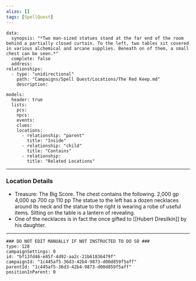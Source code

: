 ```yaml
---
alias: []
tags: [SpellQuest]
---
```

```RpgManagerData
data: 
  synopsis: "*Two man-sized statues stand at the far end of the room behind a partially closed curtain. To the left, two tables sit covered in various alchemical and arcane supplies. Beneath on of them, a small chest can be seen.*"
  complete: false
  address: 
relationships: 
  - type: "unidirectional"
    path: "Campaigns/Spell Quest/Locations/The Red Keep.md"
    description: 
```
```RpgManager
models: 
  header: true
  lists: 
    pcs: 
    npcs: 
    events: 
    clues: 
    locations: 
      - relationship: "parent"
        title: "Inside"
      - relationship: "child"
        title: "Contains"
      - relationship: 
        title: "Related Locations"
```
---
### Location Details
 - Treasure: The Big Score. The chest contains the following. 2,000 gp 4,000 sp 700 cp 110 pp The statue to the left has a dozen necklaces around its neck and the statue to the right is wearing a robe of useful items. Sitting on the table is a lantern of revealing.
 - One of the necklaces is in fact the once gifted to [[Hubert Dresilkin]] by his daughter.

---
```RpgManagerID
### DO NOT EDIT MANUALLY IF NOT INSTRUCTED TO DO SO ###
type: 128
campaignSettings: 0
id: "bf13fd46-e85f-4d92-aa2c-21b61836479f"
campaignId: "1c445af5-36d3-42b4-9873-d00d859f5aff"
parentId: "1c445af5-36d3-42b4-9873-d00d859f5aff"
positionInParent: 0
```


